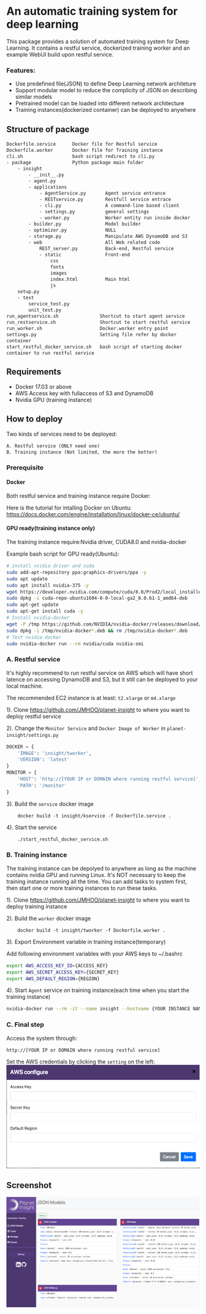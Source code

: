 # An automatic training system for deep learning

This package provides a solution of automated training system for Deep Learning. It contains a restful service, dockerized training worker and an example WebUI build upon restful service.

### Features:

  * Use predefined file(JSON) to define Deep Learning network architeture
  * Support modular model to reduce the complicity of JSON on describing similar models
  * Pretrained model can be loaded into different network architecture
  * Training instances(dockerized container) can be deployed to anywhere

## Structure of package

    Dockerfile.service      Docker file for Restful service
    Dockerfile.worker       Docker file for Training instance
    cli.sh                  bash script redirect to cli.py
    - package               Python package main folder
        - insight
            - __init__.py
            - agent.py
            - applications
                - AgentService.py       Agent service entrance
                - RESTservice.py        Restfull service entrace
                - cli.py                A command-line based client
                - settings.py           general settings
                - worker.py             Worker entity run inside docker
            - builder.py                Model builder
            - optimizer.py              NULL
            - storage.py                Manipulate AWS DynamoDB and S3
            - web                       All Web related code
                REST_server.py          Back-end, Restful service
                - static                Front-end
                    css
                    fonts
                    images
                    index.html          Main html
                    js
        setup.py
        - test
            service_test.py
            unit_test.py
    run_agentservice.sh               Shortcut to start agent service
    run_restservice.sh                Shortcut to start restful service
    run_worker.sh                     Docker.worker entry point
    settings.py                       Setting file refer by docker container
    start_restful_docker_service.sh   bash script of starting docker container to run restful service

## Requirements  

- Docker 17.03 or above
- AWS Access key with fullaccess of S3 and DynamoDB
- Nvidia GPU (training instance)


## How to deploy
Two kinds of services need to be deployed:

    A. Restful service (ONLY need one)
    B. Training instance (Not limited, the more the better)

### Prerequisite

#### Docker
Both restful service and training instance require Docker:

Here is the tutorial for intalling Docker on Ubuntu:
https://docs.docker.com/engine/installation/linux/docker-ce/ubuntu/

#### GPU ready(training instance only)
The training instance require:Nvidia driver, CUDA8.0 and nvidia-docker

Example bash script for GPU ready(Ubuntu):
``` bash
# install nvidia driver and cuda
sudo add-apt-repository ppa:graphics-drivers/ppa -y
sudo apt update
sudo apt install nvidia-375 -y
wget https://developer.nvidia.com/compute/cuda/8.0/Prod2/local_installers/cuda-repo-ubuntu1604-8-0-local-ga2_8.0.61-1_amd64-deb
sudo dpkg -i cuda-repo-ubuntu1604-8-0-local-ga2_8.0.61-1_amd64-deb
sudo apt-get update
sudo apt-get install cuda -y
# Install nvidia-docker
wget -P /tmp https://github.com/NVIDIA/nvidia-docker/releases/download/v1.0.1/nvidia-docker_1.0.1-1_amd64.deb
sudo dpkg -i /tmp/nvidia-docker*.deb && rm /tmp/nvidia-docker*.deb
# Test nvidia-docker
sudo nvidia-docker run --rm nvidia/cuda nvidia-smi
```

### A. Restful service
It's highly recommend to run restful service on AWS which will have short latence on accessing DynamoDB and S3, but it still can be deployed to your local machine.

The recommended EC2 instance is at least: `t2.xlarge` or `m4.xlarge`

1). Clone https://github.com/JMHOO/planet-insight to where you want to deploy restful service

2). Change the `Monitor Service` and `Docker Image of Worker` in `planet-insight/settings.py`
```Python
DOCKER = {
    'IMAGE': 'insight/tworker',
    'VERSION': 'latest'
}
MONITOR = {
    'HOST': 'http://[YOUR IP or DOMAIN where running restful service]',
    'PATH': '/monitor'
}
```

3). Build the `service` docker image
``` docker
    docker build -t insight/kservice -f Dockerfile.service .
``` 

4). Start the service
```bash
    ./start_restful_docker_service.sh
```

### B. Training instance
The training instance can be depolyed to anywhere as long as the machine contains nvidia GPU and running Linux. It's NOT necessary to keep the training instance running all the time. You can add tasks to system first, then start one or more training instances to run these tasks.

1). Clone https://github.com/JMHOO/planet-insight to where you want to deploy training instance

2). Build the `worker` docker image
``` docker
    docker build -t insight/tworker -f Dockerfile.worker .
```

3). Export Environment variable in training instance(temporary)

Add following environment variables with your AWS keys to ~/.bashrc
``` bash
export AWS_ACCESS_KEY_ID={ACCESS_KEY}
export AWS_SECRET_ACCESS_KEY={SECRET_KEY}
export AWS_DEFAULT_REGION={REGION}
```

4). Start `Agent` service on training instance(each time when you start the training instance)
``` bash
nvidia-docker run --rm -it --name insight --hostname {YOUR INSTANCE NAME} -v /var/run/docker.sock:/var/run/docker.sock -e AWS_ACCESS_KEY_ID=${AWS_ACCESS_KEY_ID} -e AWS_SECRET_ACCESS_KEY=${AWS_SECRET_ACCESS_KEY} -e AWS_DEFAULT_REGION=${AWS_DEFAULT_REGION} insight/tworker
```

### C. Final step
Access the system through:

    http://[YOUR IP or DOMAIN where running restful service]

Set the AWS credentials by clicking the `setting` on the left:
![aws](media/aws_setting.png)


## Screenshot
![screen](media/main_screenshot.png)